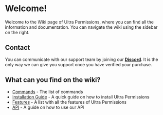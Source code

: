 # Welcome!
Welcome to the Wiki page of Ultra Permissions, where you can find all the information and documentation. You can navigate the wiki using the sidebar on the right.
<br>

## Contact
You can communicate with our support team by joining our **[Discord](https://discord.gg/3JuHDm8)**. It is the only way we can give you support once you have verified your purchase.
<br>

## What can you find on the wiki?
 - [Commands](/wiki/overview) - The list of commands
 - [Installation Guide](/wiki/installation) - A quick guide on how to install Ultra Permissions
 - [Features](/wiki/features) - A list with all the features of Ultra Permissions
 - [API](/wiki/api) - A guide on how to use our API

